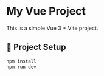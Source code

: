 # My Vue Project

This is a simple Vue 3 + Vite project.

## 🚀 Project Setup

```bash
npm install
npm run dev
